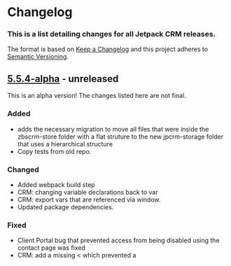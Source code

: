 # Changelog

### This is a list detailing changes for all Jetpack CRM releases.

The format is based on [Keep a Changelog](https://keepachangelog.com/en/1.0.0/)
and this project adheres to [Semantic Versioning](https://semver.org/spec/v2.0.0.html).

## [5.5.4-alpha] - unreleased

This is an alpha version! The changes listed here are not final.

### Added
- adds the necessary migration to move all files that were inside the zbscrm-store folder with a flat struture to the new jpcrm-storage folder that uses a hierarchical structure
- Copy tests from old repo.

### Changed
- Added webpack build step
- CRM: changing variable declarations back to var
- CRM: export vars that are referenced via window.
- Updated package dependencies.

### Fixed
- Client Portal bug that prevented access from being disabled using the contact page was fixed
- CRM: add a missing < which prevented a <script> tag from being opened.
- CRM: Adding a JS function to a list of exports so that it can be called outside the bundle it was declared in.
- CRM: Adding exports to functions called externally, in all JS fiiles where it is needed.
- CRM:  allows custom profile pictures to be shown in the dashboard.
- CRM: Escaping an invoice ID in ZeroBSCRM.admin.invoicebuilder.js
- CRM: Fix avatar getting removed when saving a contact
- CRM: Fixes a contact fild issue when a Woo order subscription is updated.
- CRM: Fix escape in contact list filters
- CRM: Fixing minor admin only issue on placeholder fields.
- CRM: fix issue  where exporting contacts shows "County" when it should show "State".
- CRM:  fix the escape used in the "Bundle holder" notification when uploading files to a contact
- Fixed numeric fields, date fields, and textareas in the Client Portal

## 5.5.3 - 2023-01-26

- Fixed: CRM no longer breaks WordPress sites running on PHP 7.2
- Fixed: HTML escaped code in contact list filters for segments

## 5.5.2 - 2023-01-25

- Fixed: Custom profile images are now shown in the Latest Contacts dashboard
- Fixed: Potential XSS in the Custom Fields setting page
- Fixed: Custom profile pictures are no longer removed when updating contacts
- Fixed: Potential XSS in invoices with manual input references
- Fixed: Code snippet was removed from the top of the Forms new/edit page
- Fixed: Remove HTML code in the "Bundle holder" notification when uploading files to a contact
- Fixed: HTML escaped code in contact list filters for segments
- Fixed: Improved security regarding filenames for uploaded files
- Fixed: The creation date for contacts is updated on any WooCommerce subscription event
- Improved: Added translation for contact fields when exporting contacts
- Improved: Added Invoice Status to PDF Invoice template
- Added: Export Segments to .CSV
- Added: WooCommerce order status mapping to transaction status
- Added: WooCommerce order status mapping to invoice status

## 5.5.1 - 2022-12-16

- Fixed: Inline field editing no longer prevents listings from being displayed
- Improved: Security around phone numbers viewing
- Improved: Added a migration to remove outdated AKA lines

[5.5.4-alpha]: https://github.com/Automattic/zero-bs-crm/compare/v5.5.3...v5.5.4-alpha
